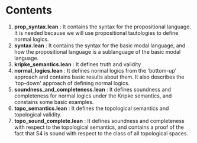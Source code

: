 # Contents 

1. **prop_syntax.lean** : It contains the syntax for the propositional language. It is needed because we will use propositional tautologies to define normal logics.
2. **syntax.lean** : It contains the syntax for the basic modal language, and how the propositional language is a sublanguage of the basic modal language.
3. **kripke_semantics.lean** : It defines truth and validity
4. **normal_logics.lean** : It defines normal logics from the 'bottom-up' approach and contains basic results about them. It also describes the 'top-down' approach of defining normal logics.
5. **soundness_and_completeness.lean** : It defines soundness and completeness for normal logics under the Kripke semantics, and constains some basic examples.
6. **topo_semantics.lean** : It defines the topological semantics and topological validity.
7. **topo_sound_complete.lean** : It defines soundness and completeness with respect to the topological semantics, and contains a proof of the fact that S4 is sound with respect to the class of all topological spaces.
